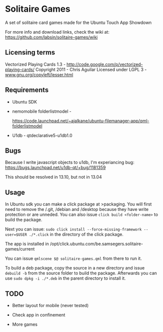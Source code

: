 # Solitaire Games

A set of solitaire card games made for the Ubuntu Touch App Showdown

For more info and download links, check the wiki at: https://github.com/labsin/solitaire-games/wiki


## Licensing terms

Vectorized Playing Cards 1.3 - http://code.google.com/p/vectorized-playing-cards/
Copyright 2011 - Chris Aguilar
Licensed under LGPL 3 - www.gnu.org/copyleft/lesser.html


## Requirements

* Ubuntu SDK

* nemomobile folderlistmodel -

    https://code.launchpad.net/~ajalkane/ubuntu-filemanager-app/qml-folderlistmodel

* U1db - qtdeclarative5-u1db1.0


## Bugs

Because I write javascript objects to u1db, I'm experiancing bug:
https://bugs.launchpad.net/u1db-qt/+bug/1181359

This should be resolved in 13.10, but not in 13.04


## Usage

In Ubuntu sdk you can make a click package at >packaging. You will first need to remove the
/.git, /debian and /desktop because they have write protection or are unneded.
You can also issue `click build <folder-name>` to build the package.

Next you can issue:
`sudo click install --force-missing-framework --user=$USER ./*.click`
in the directory of the click package.

The app is installed in /opt/click.ubuntu.com/be.samsegers.solitaire-games/current

You can issue `qmlscene $@ solitaire-games.qml` from there to run it.

To build a deb package, copy the source in a new directory and issue
`debuild -b` from the source folder to build the package.
Afterwards you can use `sudo dpkg -i ./*.deb` in the parent directory to install it.


## TODO

* Better layout for mobile (never tested)

* Check app in confinement

* More games

